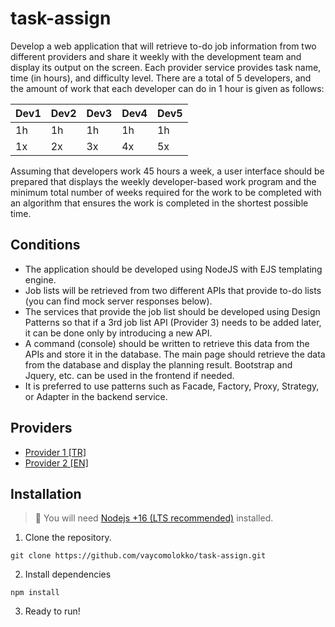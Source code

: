 # task-assign
Develop a web application that will retrieve to-do job information from two different providers and share it weekly with the development team and display its output on the screen. Each provider service provides task name, time (in hours), and difficulty level. There are a total of 5 developers, and the amount of work that each developer can do in 1 hour is given as follows:

| Dev1 | Dev2 | Dev3 | Dev4 | Dev5 |
|------|------|------|------|------|
|  1h  |  1h  |  1h  |  1h  |  1h  |
|  1x  |  2x  |  3x  |  4x  |  5x  |

Assuming that developers work 45 hours a week, a user interface should be prepared that displays the weekly developer-based work program and the minimum total number of weeks required for the work to be completed with an algorithm that ensures the work is completed in the shortest possible time.
## Conditions
- The application should be developed using NodeJS with EJS templating engine.
- Job lists will be retrieved from two different APIs that provide to-do lists (you can find mock server responses below).
- The services that provide the job list should be developed using Design Patterns so that if a 3rd job list API (Provider 3) needs to be added later, it can be done only by introducing a new API.
- A command (console) should be written to retrieve this data from the APIs and store it in the database. The main page should retrieve the data from the database and display the planning result. Bootstrap and Jquery, etc. can be used in the frontend if needed.
- It is preferred to use patterns such as Facade, Factory, Proxy, Strategy, or Adapter in the backend service.

## Providers
- [Provider 1 [TR]](http://www.mocky.io/v2/5d47f24c330000623fa3ebfa)
- [Provider 2 [EN]](http://www.mocky.io/v2/5d47f235330000623fa3ebf7)

## Installation
> 🚧 You will need [Nodejs +16 (LTS recommended)](https://nodejs.org/en/) installed.

1. Clone the repository.
```
git clone https://github.com/vaycomolokko/task-assign.git
```
2. Install dependencies
```
npm install
```

3. Ready to run!
